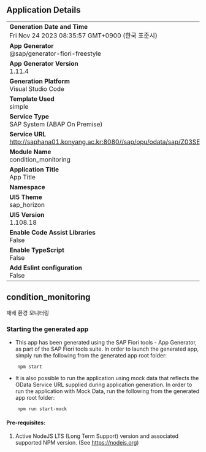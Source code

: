 ## Application Details
|               |
| ------------- |
|**Generation Date and Time**<br>Fri Nov 24 2023 08:35:57 GMT+0900 (한국 표준시)|
|**App Generator**<br>@sap/generator-fiori-freestyle|
|**App Generator Version**<br>1.11.4|
|**Generation Platform**<br>Visual Studio Code|
|**Template Used**<br>simple|
|**Service Type**<br>SAP System (ABAP On Premise)|
|**Service URL**<br> http://saphana01.konyang.ac.kr:8080//sap/opu/odata/sap/Z03SE_GW_MM_SRV
|**Module Name**<br>condition_monitoring|
|**Application Title**<br>App Title|
|**Namespace**<br>|
|**UI5 Theme**<br>sap_horizon|
|**UI5 Version**<br>1.108.18|
|**Enable Code Assist Libraries**<br>False|
|**Enable TypeScript**<br>False|
|**Add Eslint configuration**<br>False|

## condition_monitoring

재배 환경 모니터링

### Starting the generated app

-   This app has been generated using the SAP Fiori tools - App Generator, as part of the SAP Fiori tools suite.  In order to launch the generated app, simply run the following from the generated app root folder:

```
    npm start
```

- It is also possible to run the application using mock data that reflects the OData Service URL supplied during application generation.  In order to run the application with Mock Data, run the following from the generated app root folder:

```
    npm run start-mock
```

#### Pre-requisites:

1. Active NodeJS LTS (Long Term Support) version and associated supported NPM version.  (See https://nodejs.org)


